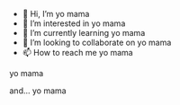 - 👋 Hi, I’m yo mama
- 👀 I’m interested in yo mama
- 🌱 I’m currently learning yo mama
- 💞️ I’m looking to collaborate on yo mama
- 📫 How to reach me yo mama

<!---
walxez/walxez is a ✨ special ✨ repository because its `README.md` (this file) appears on your GitHub profile.
You can click the Preview link to take a look at your changes.
---> yo mama
and... yo mama
